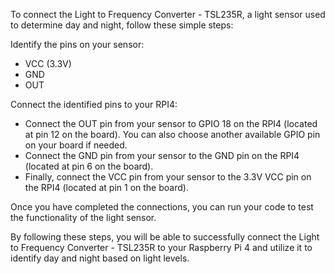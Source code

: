 To connect the Light to Frequency Converter - TSL235R, a light sensor used to determine day and night, follow these simple steps:

Identify the pins on your sensor:

* VCC (3.3V)
* GND
* OUT

Connect the identified pins to your RPI4:

* Connect the OUT pin from your sensor to GPIO 18 on the RPI4 (located at pin 12 on the board). You can also choose another available GPIO pin on your board if needed.
* Connect the GND pin from your sensor to the GND pin on the RPI4 (located at pin 6 on the board).
* Finally, connect the VCC pin from your sensor to the 3.3V VCC pin on the RPI4 (located at pin 1 on the board).


Once you have completed the connections, you can run your code to test the functionality of the light sensor.

By following these steps, you will be able to successfully connect the Light to Frequency Converter - TSL235R to your Raspberry Pi 4 and utilize it to identify day and night based on light levels.
